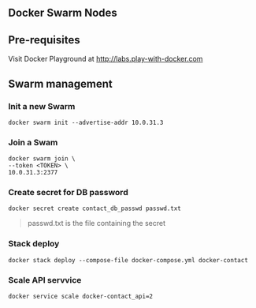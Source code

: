 Docker Swarm Nodes
-------------------

## Pre-requisites
Visit Docker Playground at http://labs.play-with-docker.com

## Swarm management

### Init a new Swarm
    docker swarm init --advertise-addr 10.0.31.3

### Join a Swam
    docker swarm join \
    --token <TOKEN> \
    10.0.31.3:2377

### Create secret for DB password
    docker secret create contact_db_passwd passwd.txt
> passwd.txt is the file containing the secret

### Stack deploy
    docker stack deploy --compose-file docker-compose.yml docker-contact

### Scale API servvice
    docker service scale docker-contact_api=2